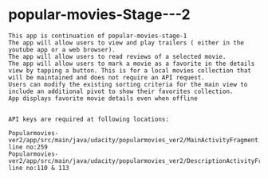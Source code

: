 # popular-movies-Stage---2
  
    This app is continuation of popular-movies-stage-1 
    The app will allow users to view and play trailers ( either in the youtube app or a web browser).
    The app will allow users to read reviews of a selected movie.
    The app will allow users to mark a movie as a favorite in the details view by tapping a button. This is for a local movies collection that will be maintained and does not require an API request.
    Users can modify the existing sorting criteria for the main view to include an additional pivot to show their favorites collection.
    App displays favorite movie details even when offline
    
    
    API keys are required at following locations:
    
    Popularmovies-ver2/app/src/main/java/udacity/popularmovies_ver2/MainActivityFragment.java         line no:259
    Popularmovies-ver2/app/src/main/java/udacity/popularmovies_ver2/DescriptionActivityFragment.java  line no:110 & 113
